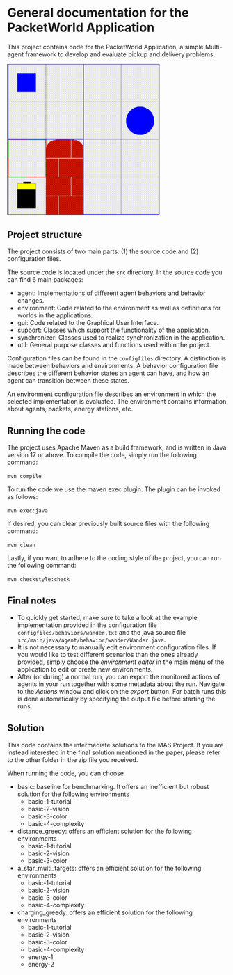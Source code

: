 
# General documentation for the PacketWorld Application

This project contains code for the PacketWorld Application, a simple Multi-agent framework to develop and evaluate pickup and delivery problems.

<img src="./res/packetworld.gif" alt="The Packet World" width="350">

[//]: # (![The Packet World]&#40;/res/packetworld.gif&#41;)

## Project structure

The project consists of two main parts: (1) the source code and (2) configuration files.


The source code is located under the `src` directory. In the source code you can find 6 main packages:

- agent: Implementations of different agent behaviors and behavior changes.
- environment: Code related to the environment as well as definitions for worlds in the applications.
- gui: Code related to the Graphical User Interface.
- support: Classes which support the functionality of the application.
- synchronizer: Classes used to realize synchronization in the application.
- util: General purpose classes and functions used within the project.


Configuration files can be found in the `configfiles` directory.
A distinction is made between behaviors and environments. 
A behavior configuration file describes the different behavior states an agent can have, and how an agent can transition between these states.

An environment configuration file describes an environment in which the selected implementation is evaluated. The environment contains information about agents, packets, energy stations, etc.

## Running the code

The project uses Apache Maven as a build framework, and is written in Java version 17 or above. To compile the code, simply run the following command:

`mvn compile`

To run the code we use the maven exec plugin. The plugin can be invoked as follows:

`mvn exec:java`

If desired, you can clear previously built source files with the following command:

`mvn clean`

Lastly, if you want to adhere to the coding style of the project, you can run the following command:

`mvn checkstyle:check`


## Final notes

- To quickly get started, make sure to take a look at the example implementation provided in the configuration file `configfiles/behaviors/wander.txt` and the java source file `src/main/java/agent/behavior/wander/Wander.java`.
- It is not necessary to manually edit environment configuration files. If you would like to test different scenarios than the ones already provided, 
simply choose the _environment editor_ in the main menu of the application to edit or create new environments.
- After (or during) a normal run, you can export the monitored actions of agents in your run together with some metadata about the run. Navigate to the _Actions_ window and click on the _export_ button. For batch runs this is done automatically by specifying the output file before starting the runs.

## Solution
This code contains the intermediate solutions to the MAS Project. If you are instead interested in the final solution
mentioned in the paper, please refer to the other folder in the zip file you received.

When running the code, you can choose
- basic: baseline for benchmarking. It offers an inefficient but robust solution for the following environments
  - basic-1-tutorial
  - basic-2-vision
  - basic-3-color
  - basic-4-complexity
- distance_greedy: offers an efficient solution for the following environments
  - basic-1-tutorial
  - basic-2-vision
  - basic-3-color
- a_star_multi_targets: offers an efficient solution for the following environments
  - basic-1-tutorial
  - basic-2-vision
  - basic-3-color
  - basic-4-complexity
- charging_greedy: offers an efficient solution for the following environments
  - basic-1-tutorial
  - basic-2-vision
  - basic-3-color
  - basic-4-complexity
  - energy-1
  - energy-2